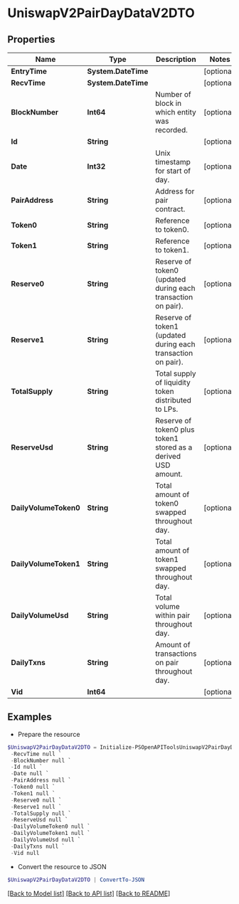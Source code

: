 # UniswapV2PairDayDataV2DTO
## Properties

Name | Type | Description | Notes
------------ | ------------- | ------------- | -------------
**EntryTime** | **System.DateTime** |  | [optional] 
**RecvTime** | **System.DateTime** |  | [optional] 
**BlockNumber** | **Int64** | Number of block in which entity was recorded. | [optional] 
**Id** | **String** |  | [optional] 
**Date** | **Int32** | Unix timestamp for start of day. | [optional] 
**PairAddress** | **String** | Address for pair contract. | [optional] 
**Token0** | **String** | Reference to token0. | [optional] 
**Token1** | **String** | Reference to token1. | [optional] 
**Reserve0** | **String** | Reserve of token0 (updated during each transaction on pair). | [optional] 
**Reserve1** | **String** | Reserve of token1 (updated during each transaction on pair). | [optional] 
**TotalSupply** | **String** | Total supply of liquidity token distributed to LPs. | [optional] 
**ReserveUsd** | **String** | Reserve of token0 plus token1 stored as a derived USD amount. | [optional] 
**DailyVolumeToken0** | **String** | Total amount of token0 swapped throughout day. | [optional] 
**DailyVolumeToken1** | **String** | Total amount of token1 swapped throughout day. | [optional] 
**DailyVolumeUsd** | **String** | Total volume within pair throughout day. | [optional] 
**DailyTxns** | **String** | Amount of transactions on pair throughout day. | [optional] 
**Vid** | **Int64** |  | [optional] 

## Examples

- Prepare the resource
```powershell
$UniswapV2PairDayDataV2DTO = Initialize-PSOpenAPIToolsUniswapV2PairDayDataV2DTO  -EntryTime null `
 -RecvTime null `
 -BlockNumber null `
 -Id null `
 -Date null `
 -PairAddress null `
 -Token0 null `
 -Token1 null `
 -Reserve0 null `
 -Reserve1 null `
 -TotalSupply null `
 -ReserveUsd null `
 -DailyVolumeToken0 null `
 -DailyVolumeToken1 null `
 -DailyVolumeUsd null `
 -DailyTxns null `
 -Vid null
```

- Convert the resource to JSON
```powershell
$UniswapV2PairDayDataV2DTO | ConvertTo-JSON
```

[[Back to Model list]](../README.md#documentation-for-models) [[Back to API list]](../README.md#documentation-for-api-endpoints) [[Back to README]](../README.md)

